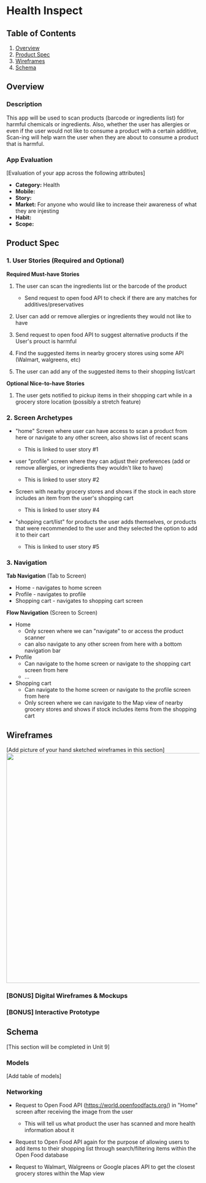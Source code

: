 # Health Inspect

## Table of Contents
1. [Overview](#Overview)
1. [Product Spec](#Product-Spec)
1. [Wireframes](#Wireframes)
2. [Schema](#Schema)

## Overview
### Description
This app will be used to scan products (barcode or ingredients list) for harmful chemicals or ingredients. Also, whether the user has allergies or even if the user would not like to consume a product with a certain additive, Scan-ing will help warn the user when they are about to consume a product that is harmful.



### App Evaluation
[Evaluation of your app across the following attributes]
- **Category:** Health
- **Mobile:** 
- **Story:** 
- **Market:** For anyone who would like to increase their awareness of what they are injesting 
- **Habit:** 
- **Scope:**

## Product Spec

### 1. User Stories (Required and Optional)

**Required Must-have Stories**


1. The user can scan the ingredients list or the barcode of the product

    - Send request to open food API to check if there are any matches for additives/preservatives

2. User can add or remove allergies or ingredients they would not like to have
    
    
3. Send request to open food API to suggest alternative products if the User's prouct is harmful


4. Find the suggested items in nearby grocery stores using some API (Walmart, walgreens, etc)


5. The user can add any of the suggested items to their shopping list/cart





**Optional Nice-to-have Stories**

 1. The user gets notified to pickup items in their shopping cart while in a grocery store location (possibly a stretch feature)
 

### 2. Screen Archetypes

* "home" Screen where user can have access to scan a product from here or navigate to any other screen, also shows list of recent scans
   * This is linked to user story #1
* user "profile" screen where they can adjust their preferences (add or remove allergies, or ingredients they wouldn't like to have)
   * This is linked to user story #2

* Screen with nearby grocery stores and shows if the stock in each store includes an item from the user's shopping cart
    * This is linked to user story #4

* "shopping cart/list" for products the user adds themselves, or products that were recommended to the user and they selected the option to add it to their cart
    * This is linked to user story #5


### 3. Navigation

**Tab Navigation** (Tab to Screen)

* Home - navigates to home screen
* Profile - navigates to profile
* Shopping cart - navigates to shopping cart screen

**Flow Navigation** (Screen to Screen)

* Home
   * Only screen where we can "navigate" to or access the product scanner
   * can also navigate to any other screen from here with a bottom navigation bar
* Profile
   * Can navigate to the home screen or navigate to the shopping cart screen from here
   * ...
* Shopping cart 
    * Can navigate to the home screen or navigate to the profile screen from here
    * Only screen where we can navigate to the Map view of nearby grocery stores and shows if stock includes items from the shopping cart


## Wireframes
[Add picture of your hand sketched wireframes in this section]
<img src="YOUR_WIREFRAME_IMAGE_URL" width=600>

### [BONUS] Digital Wireframes & Mockups

### [BONUS] Interactive Prototype

## Schema 
[This section will be completed in Unit 9]
### Models
[Add table of models]
### Networking
   - Request to Open Food API (https://world.openfoodfacts.org/) in "Home" screen after receiving the image from the user
        - This will tell us what product the user has scanned and more health information about it

   - Request to Open Food API again for the purpose of allowing users to add items to their shopping list through search/filtering items within the Open Food database

   - Request to Walmart, Walgreens or Google places API to get the closest grocery stores within the Map view 
  
